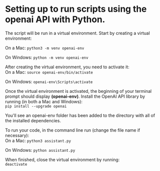 # Setting up to run scripts using the openai API with Python.

The script will be run in a virtual environment. Start by creating a virtual environment:  

On a Mac: <code>python3 -m venv openai-env</code>

On Windows: <code>python -m venv openai-env</code>


After creating the virtual environment, you need to activate it:  
On a Mac: <code>source openai-env/bin/activate</code>

On Windows: <code>openai-env\Scripts\activate</code>


Once the virtual environment is activated, the beginning of your terminal prompt should display **(openai-env)**.
Install the OpenAI API library by running (in both a Mac and Windows):  
<code>pip install --upgrade openai</code>

You'll see an openai-env folder has been added to the directory with all of the installed dependencies.


To run your code, in the command line run (change the file name if necessary):  
On a Mac: <code>python3 assistant.py</code>

On Windows: <code>python assistant.py</code>


When finished, close the virtual environment by running:  
<code>deactivate</code>

